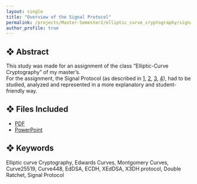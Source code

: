 ```yaml
---
layout: single
title: "Overview of the Signal Protocol"
permalink: /projects/Master-Semester2/elliptic_curve_cryptography/signal_protocol/
author_profile: true
---
```


## ❖ Abstract

This study was made for an assignment of the class ”Elliptic-Curve Cryptography” of my master’s. <br>
For the assignment, the Signal Protocol (as described in [1](https://signal.org/docs/specifications/xeddsa/), [2](https://signal.org/docs/specifications/x3dh/), [3](https://signal.org/docs/specifications/doubleratchet/), [4](https://signal.org/docs/specifications/sesame/)), had to be studied, analyzed and represented in a more explanatory and student-friendly way. <br>

## ❖ Files Included

- [PDF](./ecc_signal_presentation.pdf)
- [PowerPoint](./ecc_signal_pdf.pptx)

## ❖ Keywords

Elliptic curve Cryptography, Edwards Curves, Montgomery Curves, Curve25519, Curve448, EdDSA, ECDH, XEdDSA, X3DH protocol, Double Ratchet, Signal Protocol
